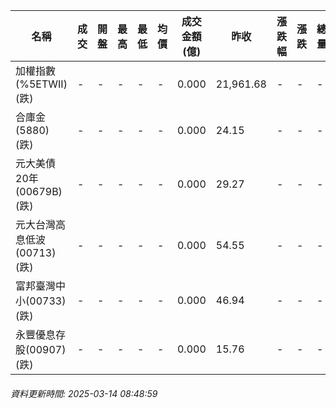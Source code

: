 | 名稱 | 成交 | 開盤 | 最高 | 最低 | 均價 | 成交金額(億) | 昨收 | 漲跌幅 | 漲跌 | 總量 | 昨量 | 振幅 |
| -------- | -------- | -------- | -------- |-------- | -------- | -------- |-------- |-------- |-------- | -------- | -------- |-------- |
|加權指數(%5ETWII) (跌)|-|-|-|-|-|0.000|21,961.68|-|-|-|-|0.00%|
|合庫金(5880) (跌)|-|-|-|-|-|0.000|24.15|-|-|-|-|0.00%|
|元大美債20年(00679B) (跌)|-|-|-|-|-|0.000|29.27|-|-|-|-|0.00%|
|元大台灣高息低波(00713) (跌)|-|-|-|-|-|0.000|54.55|-|-|-|-|0.00%|
|富邦臺灣中小(00733) (跌)|-|-|-|-|-|0.000|46.94|-|-|-|-|0.00%|
|永豐優息存股(00907) (跌)|-|-|-|-|-|0.000|15.76|-|-|-|-|0.00%|
###### 資料更新時間: 2025-03-14 08:48:59